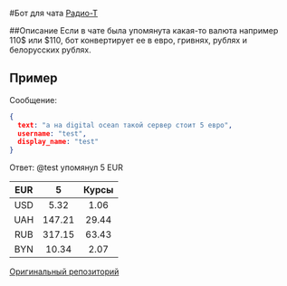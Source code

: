 #Бот для чата [Радио-Т](https://github.com/umputun/rt-bot)

##Описание
Если в чате была упомянута какая-то валюта например 110$ или $110, бот конвертирует ее в евро, гривнях, рублях и белорусских рублях.

## Пример
Сообщение:
```json
{
  text: "а на digital ocean такой сервер стоит 5 евро",
  username: "test",
  display_name: "test"
}
```

Ответ:
@test упомянул 5 EUR


| EUR           | 5              | Курсы           |
|:-------------:|:--------------:|:---------------:|
| USD           | 5.32           | 1.06            |
| UAH           | 147.21           | 29.44            |
| RUB           | 317.15           | 63.43            |
| BYN           | 10.34           | 2.07            |

[Оригинальный репозиторий](https://github.com/exelban/money-bot)
